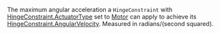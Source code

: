 The maximum angular acceleration a `HingeConstraint` with [HingeConstraint.ActuatorType](https://developer.roblox.com/api-reference/property/HingeConstraint/ActuatorType) set to [Motor](https://developer.roblox.com/search#stq=ActuatorType) can apply to achieve its [HingeConstraint.AngularVelocity](https://developer.roblox.com/api-reference/property/HingeConstraint/AngularVelocity). Measured in radians/(second squared).